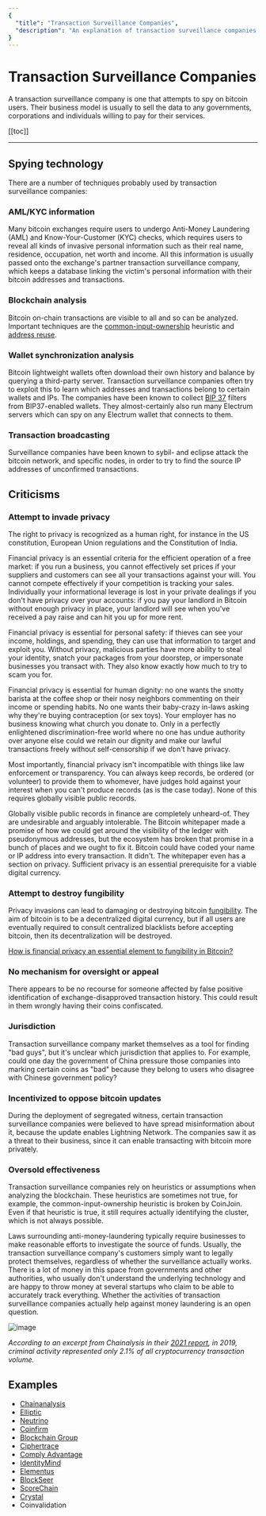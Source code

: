 ```yaml
---
{
  "title": "Transaction Surveillance Companies",
  "description": "An explanation of transaction surveillance companies and a list of the most known ones. This is the Wasabi documentation, an archive of knowledge about the open-source, non-custodial and privacy-focused Bitcoin wallet for desktop."
}
---
```


#  Transaction Surveillance Companies

A transaction surveillance company is one that attempts to spy on bitcoin users.
Their business model is usually to sell the data to any governments, corporations and individuals willing to pay for their services.

[[toc]]

---

## Spying technology

There are a number of techniques probably used by transaction surveillance companies:

### AML/KYC information
Many bitcoin exchanges require users to undergo Anti-Money Laundering (AML) and Know-Your-Customer (KYC) checks, which requires users to reveal all kinds of invasive personal information such as their real name, residence, occupation, net worth and income.
All this information is usually passed onto the exchange's partner transaction surveillance company, which keeps a database linking the victim's personal information with their bitcoin addresses and transactions.

### Blockchain analysis
Bitcoin on-chain transactions are visible to all and so can be analyzed.
Important techniques are the [common-input-ownership](/FAQ/FAQ-UseWasabi.md#why-is-coin-control-so-important) heuristic and [address reuse](/why-wasabi/AddressReuse.md).

### Wallet synchronization analysis
Bitcoin lightweight wallets often download their own history and balance by querying a third-party server.
Transaction surveillance companies often try to exploit this to learn which addresses and transactions belong to certain wallets and IPs.
The companies have been known to collect [BIP 37](https://github.com/bitcoin/bips/blob/master/bip-0037.mediawiki) filters from BIP37-enabled wallets.
They almost-certainly also run many Electrum servers which can spy on any Electrum wallet that connects to them.

### Transaction broadcasting
Surveillance companies have been known to sybil- and eclipse attack the bitcoin network, and specific nodes, in order to try to find the source IP addresses of unconfirmed transactions.

## Criticisms

### Attempt to invade privacy

The right to privacy is recognized as a human right, for instance in the US constitution, European Union regulations and the Constitution of India.

Financial privacy is an essential criteria for the efficient operation of a free market: if you run a business, you cannot effectively set prices if your suppliers and customers can see all your transactions against your will.
You cannot compete effectively if your competition is tracking your sales.
Individually your informational leverage is lost in your private dealings if you don't have privacy over your accounts: if you pay your landlord in Bitcoin without enough privacy in place, your landlord will see when you've received a pay raise and can hit you up for more rent.

Financial privacy is essential for personal safety: if thieves can see your income, holdings, and spending, they can use that information to target and exploit you.
Without privacy, malicious parties have more ability to steal your identity, snatch your packages from your doorstep, or impersonate businesses you transact with. They also know exactly how much to try to scam you for.

Financial privacy is essential for human dignity: no one wants the snotty barista at the coffee shop or their nosy neighbors commenting on their income or spending habits.
No one wants their baby-crazy in-laws asking why they're buying contraception (or sex toys).
Your employer has no business knowing what church you donate to.
Only in a perfectly enlightened discrimination-free world where no one has undue authority over anyone else could we retain our dignity and make our lawful transactions freely without self-censorship if we don't have privacy.

Most importantly, financial privacy isn't incompatible with things like law enforcement or transparency.
You can always keep records, be ordered (or volunteer) to provide them to whomever, have judges hold against your interest when you can't produce records (as is the case today).
None of this requires globally visible public records.

Globally visible public records in finance are completely unheard-of.
They are undesirable and arguably intolerable.
The Bitcoin whitepaper made a promise of how we could get around the visibility of the ledger with pseudonymous addresses, but the ecosystem has broken that promise in a bunch of places and we ought to fix it.
Bitcoin could have coded your name or IP address into every transaction.
It didn't.
The whitepaper even has a section on privacy.
Sufficient privacy is an essential prerequisite for a viable digital currency.

### Attempt to destroy fungibility

Privacy invasions can lead to damaging or destroying bitcoin [fungibility](https://docs.wasabiwallet.io/glossary/Glossary-GeneralBitcoin.html#fungibility).
The aim of bitcoin is to be a decentralized digital currency, but if all users are eventually required to consult centralized blacklists before accepting bitcoin, then its decentralization will be destroyed.

[How is financial privacy an essential element to fungibility in Bitcoin?](/FAQ/FAQ-GeneralBitcoinPrivacy.md#how-is-financial-privacy-an-essential-element-to-fungibility-in-bitcoin)

### No mechanism for oversight or appeal

There appears to be no recourse for someone affected by false positive identification of exchange-disapproved transaction history.
This could result in them wrongly having their coins confiscated.

### Jurisdiction

Transaction surveillance company market themselves as a tool for finding "bad guys", but it's unclear which jurisdiction that applies to.
For example, could one day the government of China pressure those companies into marking certain coins as "bad" because they belong to users who disagree with Chinese government policy?

### Incentivized to oppose bitcoin updates

During the deployment of segregated witness, certain transaction surveillance companies were believed to have spread misinformation about it, because the update enables Lightning Network. The companies saw it as a threat to their business, since it can enable transacting with bitcoin more privately.

### Oversold effectiveness

Transaction surveillance companies rely on heuristics or assumptions when analyzing the blockchain.
These heuristics are sometimes not true, for example, the common-input-ownership heuristic is broken by CoinJoin.
Even if that heuristic is true, it still requires actually identifying the cluster, which is not always possible.

Laws surrounding anti-money-laundering typically require businesses to make reasonable efforts to investigate the source of funds.
Usually, the transaction surveillance company's customers simply want to legally protect themselves, regardless of whether the surveillance actually works.
There is a lot of money in this space from governments and other authorities, who usually don't understand the underlying technology and are happy to throw money at several startups who claim to be able to accurately track everything.
Whether the activities of transaction surveillance companies actually help against money laundering is an open question.

![image](https://user-images.githubusercontent.com/51679301/114173811-6bc59680-9940-11eb-8ff9-d59b61475978.png)

_According to an excerpt from Chainalysis in their [2021 report](https://blog.chainalysis.com/reports/2021-crypto-crime-report-intro-ransomware-scams-darknet-markets), in 2019, criminal activity represented only 2.1% of all cryptocurrency transaction volume._

## Examples

- [Chainanalysis](https://www.chainalysis.com/)
- [Elliptic](https://www.elliptic.co/)
- [Neutrino](https://www.neutrino.nu/)
- [Coinfirm](https://www.coinfirm.io/)
- [Blockchain Group](https://blockchaingroup.io/)
- [Ciphertrace](https://ciphertrace.com/)
- [Comply Advantage](https://complyadvantage.com/aml-crypto-compliance/)
- [IdentityMind](https://identitymindglobal.com/)
- [Elementus](https://elementus.io/)
- [BlockSeer](https://www.blockseer.com/)
- [ScoreChain](https://www.scorechain.com/)
- [Crystal](https://crystalblockchain.com/)
- Coinvalidation
